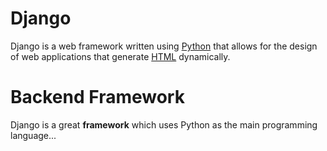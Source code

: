 # Django

Django is a web framework written using [Python](/wiki/Python) that allows for the design of web applications that generate [HTML](/wiki/HTML) dynamically.

# Backend Framework

Django is a great **framework** which uses Python as the main programming language...
